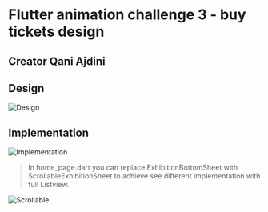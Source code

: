 # Flutter animation challenge 3 - buy tickets design

## Creator Qani Ajdini

## Design
![Design](https://user-images.githubusercontent.com/16286046/56876328-e2647480-6a46-11e9-919e-460ca638d3b4.gif)

## Implementation
![Implementation](https://user-images.githubusercontent.com/16286046/58473033-e8ce3500-8147-11e9-831b-78f9cf86addb.gif)

> In home_page.dart you can replace ExhibitionBottomSheet with ScrollableExhibitionSheet to achieve see different implementation with full Listview.

![Scrollable](https://user-images.githubusercontent.com/16286046/72800351-7286c180-3c47-11ea-8a3e-a2e24c9208c7.gif)
